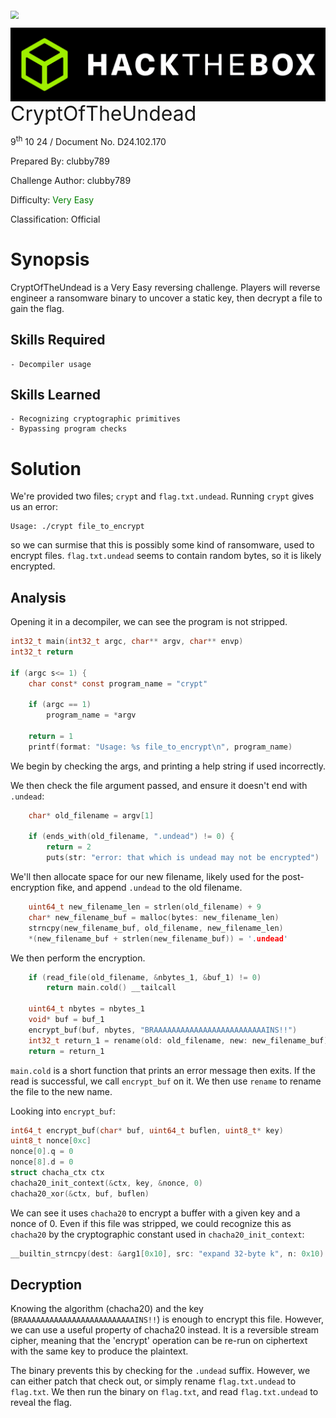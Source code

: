 <img src="../../assets/banner.png" style="zoom: 80%;" align=center />

<img src="../../assets/htb.png" style="zoom: 80%;" align='left' /><font size="6">CryptOfTheUndead</font>

  9<sup>th</sup> 10 24 / Document No. D24.102.170

  Prepared By: clubby789

  Challenge Author: clubby789

  Difficulty: <font color=green>Very Easy</font>

  Classification: Official






# Synopsis

CryptOfTheUndead is a Very Easy reversing challenge. Players will reverse engineer a ransomware binary to uncover a static key, then decrypt a file to gain the flag.

## Skills Required
    - Decompiler usage
## Skills Learned
    - Recognizing cryptographic primitives
    - Bypassing program checks

# Solution

We're provided two files; `crypt` and `flag.txt.undead`. Running `crypt` gives us an error:

```
Usage: ./crypt file_to_encrypt
```
so we can surmise that this is possibly some kind of ransomware, used to encrypt files. `flag.txt.undead` seems to contain random bytes, so it is likely encrypted.

## Analysis

Opening it in a decompiler, we can see the program is not stripped.

```c
int32_t main(int32_t argc, char** argv, char** envp)
int32_t return

if (argc s<= 1) {
    char const* const program_name = "crypt"
    
    if (argc == 1)
        program_name = *argv
    
    return = 1
    printf(format: "Usage: %s file_to_encrypt\n", program_name)
```
We begin by checking the args, and printing a help string if used incorrectly.

We then check the file argument passed, and ensure it doesn't end with `.undead`:

```c
    char* old_filename = argv[1]
    
    if (ends_with(old_filename, ".undead") != 0) {
        return = 2
        puts(str: "error: that which is undead may not be encrypted")
```

We'll then allocate space for our new filename, likely used for the post-encryption fike, and append `.undead` to the old filename.

```c
    uint64_t new_filename_len = strlen(old_filename) + 9
    char* new_filename_buf = malloc(bytes: new_filename_len)
    strncpy(new_filename_buf, old_filename, new_filename_len)
    *(new_filename_buf + strlen(new_filename_buf)) = '.undead'
```

We then perform the encryption.
```c
    if (read_file(old_filename, &nbytes_1, &buf_1) != 0)
        return main.cold() __tailcall

    uint64_t nbytes = nbytes_1
    void* buf = buf_1
    encrypt_buf(buf, nbytes, "BRAAAAAAAAAAAAAAAAAAAAAAAAAINS!!")
    int32_t return_1 = rename(old: old_filename, new: new_filename_buf)
    return = return_1
```
`main.cold` is a short function that prints an error message then exits. If the read is successful, we call `encrypt_buf` on it. We then use `rename` to rename the file to the new name.

Looking into `encrypt_buf`:

```c
int64_t encrypt_buf(char* buf, uint64_t buflen, uint8_t* key)
uint8_t nonce[0xc]
nonce[0].q = 0
nonce[8].d = 0
struct chacha_ctx ctx
chacha20_init_context(&ctx, key, &nonce, 0)
chacha20_xor(&ctx, buf, buflen)
```
We can see it uses `chacha20` to encrypt a buffer with a given key and a nonce of 0. Even if this file was stripped, we could recognize this as `chacha20` by the cryptographic constant used in `chacha20_init_context`:

```c
__builtin_strncpy(dest: &arg1[0x10], src: "expand 32-byte k", n: 0x10)
```

## Decryption

Knowing the algorithm (chacha20) and the key (`BRAAAAAAAAAAAAAAAAAAAAAAAAAINS!!`) is enough to encrypt this file. However, we can use a useful property of chacha20 instead. It is a reversible stream cipher, meaning that the 'encrypt' operation can be re-run on ciphertext with the same key to produce the plaintext.

The binary prevents this by checking for the `.undead` suffix. However, we can either patch that check out, or simply rename `flag.txt.undead` to `flag.txt`. We then run the binary on `flag.txt`, and read `flag.txt.undead` to reveal the flag.
 